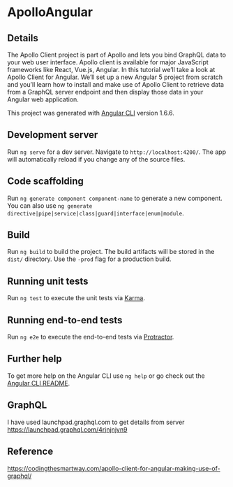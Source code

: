 # ApolloAngular

## Details

The Apollo Client project is part of Apollo and lets you bind GraphQL data to your web user interface. Apollo client is available for major JavaScript frameworks like React, Vue.js, Angular. In this tutorial we’ll take a look at Apollo Client for Angular. We’ll set up a new Angular 5 project from scratch and you’ll learn how to install and make use of Apollo Client to retrieve data from a GraphQL server endpoint and then display those data in your Angular web application.

This project was generated with [Angular CLI](https://github.com/angular/angular-cli) version 1.6.6.

## Development server

Run `ng serve` for a dev server. Navigate to `http://localhost:4200/`. The app will automatically reload if you change any of the source files.

## Code scaffolding

Run `ng generate component component-name` to generate a new component. You can also use `ng generate directive|pipe|service|class|guard|interface|enum|module`.

## Build

Run `ng build` to build the project. The build artifacts will be stored in the `dist/` directory. Use the `-prod` flag for a production build.

## Running unit tests

Run `ng test` to execute the unit tests via [Karma](https://karma-runner.github.io).

## Running end-to-end tests

Run `ng e2e` to execute the end-to-end tests via [Protractor](http://www.protractortest.org/).

## Further help

To get more help on the Angular CLI use `ng help` or go check out the [Angular CLI README](https://github.com/angular/angular-cli/blob/master/README.md).

## GraphQL

I have used launchpad.graphql.com to get details from server
https://launchpad.graphql.com/4rjnjnjvn9

## Reference 

https://codingthesmartway.com/apollo-client-for-angular-making-use-of-graphql/

